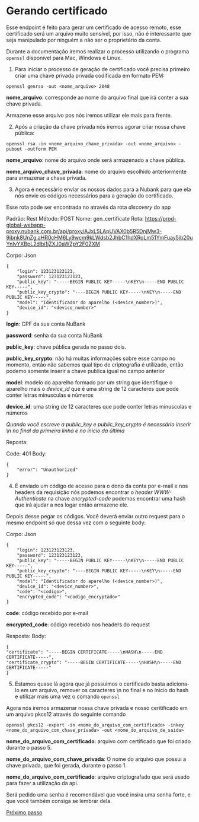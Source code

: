 # Gerando certificado

Esse endpoint é feito para gerar um certificado de acesso remoto, esse certificado será um arquivo muito sensível, por isso, não é interessante que seja manipulado por ninguém a não ser o proprietário da conta.

Durante a documentação iremos realizar o processo utilizando o programa `openssl` disponível para Mac, Windows e Linux. 

1. Para iniciar o processo de geração de certificado você precisa primeiro criar uma chave privada privada codificada em formato PEM:

```
openssl genrsa -out <nome_arquivo> 2048
```

**nome_arquivo**: corresponde ao nome do arquivo final que irá conter a sua chave privada.

Armazene esse arquivo pos nós iremos utilizar ele mais para frente.

2. Após a criação da chave privada nós iremos agorar criar nossa chave pública:

```
openssl rsa -in <nome_arquivo_chave_privada> -out <nome_arquivo> -pubout -outform PEM
```

**nome_arquivo**: nome do arquivo onde será armazenado a chave pública.

**nome_arquivo_chave_privada**: nome do arquivo escolhido anteriormente para armazenar a chave privada.

3. Agora é necessário enviar os nossos dados para a Nubank para que ela nós envie os códigos necessários para a geração do certificado.

Esse rota pode ser encontrada no através da rota *discovery* do app

Padrão: Rest
Método: POST
Nome: gen_certificate
Rota: https://prod-global-webapp-proxy.nubank.com.br/api/proxy/AJxL5LApUVAX0b5R5DnjMw3-9ibnk8UnZg.aHR0cHM6Ly9wcm9kLWdsb2JhbC1hdXRoLm51YmFuay5jb20uYnIvYXBpL2dlbi1jZXJ0aWZpY2F0ZXM

Corpo: Json
```
{
	"login": 123123123123,
	"password": 123123123123,
	"public_key": "-----BEGIN PUBLIC KEY-----\nKEY\n-----END PUBLIC KEY-----",
	"public_key_crypto": "----BEGIN PUBLIC KEY-----\nKEY\n-----END PUBLIC KEY-----",
	"model": "Identificador do aparelho (<device_number>)",
	"device_id": "<device_number>"
}
```


**login**: CPF da sua conta NuBank

**password**: senha da sua conta NuBank

**public_key**: chave pública gerada no passo dois.

**public_key_crypto**: não há muitas informações sobre esse campo no momento, então não sabemos qual tipo de criptografia é utilizado, então podemo somente inserir a chave publica igual no campo anterior

**model**: modelo do aparelho formado por um string que identifique o aparelho mais o *device_id* que é uma string de 12 caracteres que pode conter letras minusculas e números

**device_id**: uma string de 12 caracteres que pode conter letras minusculas e números

*Quando você escreve a public_key e public_key_crypto é necessário inserir \\n no final da primeira linha e no ínicio da última*

Reposta: 

Code: 401
Body:
```
{
	"error": "Unauthorized"
}
```

4. É enviado um código de acesso para o dono da conta por e-mail e nos headers da requisição nós podemos encontrar o *header WWW-Authenticate* na chave *encrypted-code* podemos encontrar uma hash que irá ajudar a nos logar então armazene ele.

Depois desse pegar os códigos. Você deverá enviar outro request para o mesmo endpoint 
só que dessa vez com o seguinte body: 

Corpo: Json
```
{
	"login": 123123123123,
	"password": 123123123123,
	"public_key": "-----BEGIN PUBLIC KEY-----\nKEY\n-----END PUBLIC KEY-----",
	"public_key_crypto": "----BEGIN PUBLIC KEY-----\nKEY\n-----END PUBLIC KEY-----",
	"model": "Identificador do aparelho (<device_number>)",
	"device_id": "<device_number>",
	"code": "<codigo>",
	"encrypted_code": "<codigo_encryptado>"
}
```

**code**: código recebido por e-mail

**encrypted_code**: código recebido nos headers do request

Resposta: 
Body: 
```
{
"certificate": "-----BEGIN CERTIFICATE-----\nHASH\n-----END CERTIFICATE-----",
"certificate_crypto": "-----BEGIN CERTIFICATE-----\nHASH\n-----END CERTIFICATE-----"
}
```

5. Estamos quase lá agora que já possuimos o certificado basta adiciona-lo em um arquivo, remover os caracteres \\n no final e no ínicio do hash e utilizar mais uma vez o comando `openssl`

Agora nós iremos armazenar nossa chave privada e nosso ceritificado em um arquivo pkcs12 através do seguinte comando

```
openssl pkcs12 -export -in <nome_do_arquivo_com_certificado> -inkey <nome_do_arquivo_com_chave_privada> -out <nome_do_arquivo_de_saida>
```

**nome_do_arquivo_com_certificado**: arquivo com certificado que foi criado durante o passo 5.

**nome_do_arquivo_com_chave_privada**: O nome do arquivo que possui a chave privada, que foi gerada, durante o passo 1.

**nome_do_arquivo_com_certificado**: arquivo criptografado que será usado para fazer a utilização da api.

Será pedido uma senha é recomendável que você insira uma senha forte, e que você também consiga se lembrar dela.

[Próximo passo](https://github.com/vinicius-developer/nu-api-annotations/blob/main/app/Autenticacao.md)





